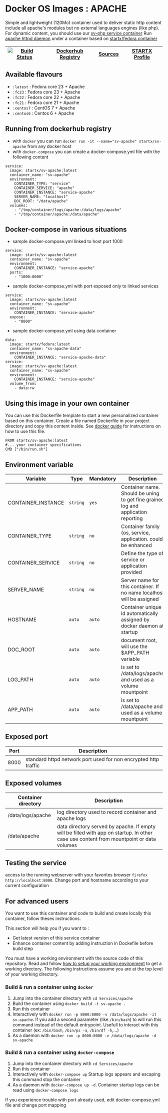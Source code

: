 <!--[metadata]>
+++
title = "STARTX Docker Services Images : APACHE"
description = "Docker container with apache service based on latest fedora"
keywords = ["home, docker, startx, apache, fedora, centos, repository, container, swarm, compose"]
weight=3
+++
<![end-metadata]-->

# Docker OS Images : APACHE

Simple and lightweight (120Mo) container used to deliver static http content include all apache's modules but no external languages engines (like php). For dynamic content, you should use our [sv-php service container](https://hub.docker.com/r/startx/sv-php)
Run [apache httpd daemon](https://httpd.apache.org/) under a container based on [startx/fedora container](https://hub.docker.com/r/startx/fedora)

| [![Build Status](https://travis-ci.org/startxfr/docker-images.svg)](https://travis-ci.org/startxfr/docker-images) | [Dockerhub Registry](https://hub.docker.com/r/startx/sv-apache/) | [Sources](https://github.com/startxfr/docker-images/Services/apache)             | [STARTX Profile](https://github.com/startxfr) | 
|-------------------------------------------------------------------------------------------------------------------|------------------------------------------------------------------|----------------------------------------------------------------------------------|-----------------------------------------------|

## Available flavours

* `:latest` : Fedora core 23 + Apache 
* `:fc23` : Fedora core 23 + Apache 
* `:fc22` : Fedora core 22 + Apache 
* `:fc21` : Fedora core 21 + Apache 
* `:centos7` : CentOS 7 + Apache 
* `:centos6` : Centos 6 + Apache 

## Running from dockerhub registry

* with `docker` you can run `docker run -it --name="sv-apache" startx/sv-apache` from any docker host
* with `docker-compose` you can create a docker-compose.yml file with the following content
```
service:
  image: startx/sv-apache:latest
  container_name: "sv-apache"
  environment:
    CONTAINER_TYPE: "service"
    CONTAINER_SERVICE: "apache"
    CONTAINER_INSTANCE: "service-apache"
    SERVER_NAME: "localhost"
    DOC_ROOT: "/data/apache"
  volumes:
    - "/tmp/container/logs/apache:/data/logs/apache"
    - "/tmp/container/apache:/data/apache"
```

## Docker-compose in various situations

* sample docker-compose.yml linked to host port 1000
```
service:
  image: startx/sv-apache:latest
  container_name: "sv-apache"
  environment:
    CONTAINER_INSTANCE: "service-apache"
  ports:
    - "1000:8000"
```
* sample docker-compose.yml with port exposed only to linked services
```
service:
  image: startx/sv-apache:latest
  container_name: "sv-apache"
  environment:
    CONTAINER_INSTANCE: "service-apache"
  expose:
    - "8000"
```
* sample docker-compose.yml using data container
```
data:
  image: startx/fedora:latest
  container_name: "sv-apache-data"
  environment:
    CONTAINER_INSTANCE: "service-apache-data"
service:
  image: startx/sv-apache:latest
  container_name: "sv-apache"
  environment:
    CONTAINER_INSTANCE: "service-apache"
  volume_from:
    - data:rw
```

## Using this image in your own container

You can use this Dockerfile template to start a new personalized container based on this container. Create a file named Dockerfile in your project directory and copy this content inside. See [docker guide](http://docs.docker.com/engine/reference/builder/) for instructions on how to use this file.
 ```
FROM startx/sv-apache:latest
#... your container specifications
CMD ["/bin/run.sh"]
```

## Environment variable

| Variable                  | Type     | Mandatory | Description                                                              |
|---------------------------|----------|-----------|--------------------------------------------------------------------------|
| CONTAINER_INSTANCE        | `string` | `yes`     | Container name. Should be uning to get fine grained log and application reporting
| CONTAINER_TYPE            | `string` | `no`      | Container family (os, service, application. could be enhanced 
| CONTAINER_SERVICE         | `string` | `no`      | Define the type of service or application provided
| SERVER_NAME               | `string` | `no`      | Server name for this container. If no name localhost will be assigned
| HOSTNAME                  | `auto`   | `auto`    | Container unique id automatically assigned by docker daemon at startup
| DOC_ROOT                  | `auto`   | `auto`    | document root, will use the $APP_PATH variable
| LOG_PATH                  | `auto`   | `auto`    | is set to /data/logs/apache and used as a volume mountpoint
| APP_PATH                  | `auto`   | `auto`    | is set to /data/apache and used as a volume mountpoint

## Exposed port

| Port  | Description                                                              |
|-------|--------------------------------------------------------------------------|
| 8000  | standard httpd network port used for non encrypted http traffic

## Exposed volumes

| Container directory  | Description                                                              |
|----------------------|--------------------------------------------------------------------------|
| /data/logs/apache    | log directory used to record container and apache logs
| /data/apache         | data directory served by apache. If empty will be filled with app on startup. In other case use content from mountpoint or data volumes

## Testing the service

access to the running webserver with your favorites browser `firefox http://localhost:8000`. Change port and hostname according to your current configuration

## For advanced users

You want to use this container and code to build and create locally this container, follow theses instructions.

This section will help you if you want to :
* Get latest version of this service container
* Enhance container content by adding instruction in Dockefile before build step

You must have a working environment with the source code of this repository. Read and follow [how to setup your working environment](https://github.com/startxfr/docker-images#setup-your-working-environment-mandatory) to get a working directory. The following instructions assume you are at the top level of your working directory.

### Build & run a container using `docker`

1. Jump into the container directory with `cd Services/apache`
2. Build the container using `docker build -t sv-apache .`
3. Run this container 
  1. Interactively with `docker run -p 8000:8000 -v /data/logs/apache -it sv-apache`. If you add a second parameter (like `/bin/bash`) to will run this command instead of the default entrypoint. Usefull to interact with this container (ex: `/bin/bash`, `/bin/ps -a`, `/bin/df -h`,...) 
  2. As a daemon with `docker run -p 8000:8000 -v /data/logs/apache -d sv-apache`


### Build & run a container using `docker-compose`

1. Jump into the container directory with `cd Services/apache`
2. Run this container 
  1. Interactively with `docker-compose up` Startup logs appears and escaping this command stop the container
  2. As a daemon with `docker-compose up -d`. Container startup logs can be read using `docker-compose logs`

If you experience trouble with port already used, edit docker-compose.yml file and change port mapping
